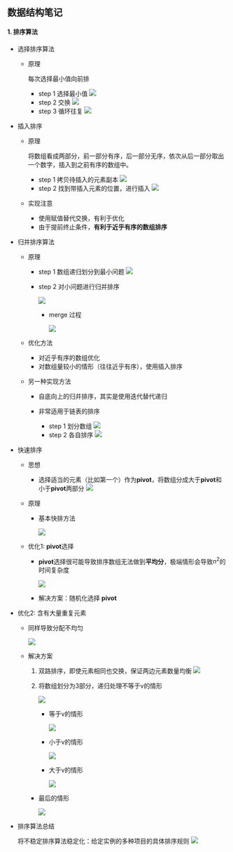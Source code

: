 ## 数据结构笔记

#### **1. 排序算法**

- 选择排序算法

	- 原理

		每次选择最小值向前排
        
        - step 1 选择最小值
        ![](./img/1.png)
        - step 2 交换
        ![](./img/2.png)
        - step 3 循环往复
        ![](./img/3.png)
        
- 插入排序

	- 原理

		将数组看成两部分，前一部分有序，后一部分无序，依次从后一部分取出一个数字，插入到之前有序的数组中。
        - step 1 拷贝待插入的元素副本
        ![](./img/4.png)
        - step 2 找到带插入元素的位置，进行插入
		![](./img/5.png)
	
    - 实现注意

		- 使用赋值替代交换，有利于优化
		- 由于提前终止条件，**有利于近乎有序的数组排序**

- 归并排序算法

	- 原理
		- step 1 数组递归划分到最小问题
			![](./img/6.png)
        
        - step 2 对小问题进行归并排序

			![](./img/7.png)
            
            - merge 过程

				![](./img/8.png)
                
    - 优化方法

		- 对近乎有序的数组优化
		- 对数组量较小的情形（往往近乎有序），使用插入排序
                
  - 另一种实现方法

	- 自底向上的归并排序，其实是使用迭代替代递归
	- 非常适用于链表的排序
	
    	- step 1 划分数组
		![](./img/9.png)
        - step 2 各自排序
        ![](./img/10.png)
        
- 快速排序

	- 思想
		- 选择适当的元素（比如第一个）作为**pivot**，将数组分成大于**pivot**和小于**pivot**两部分
		![](./img/12.png)
    
    - 原理

		- 基本快排方法

			![](./img/13.png)
   
  - 优化1: **pivot**选择

	-  **pivot**选择很可能导致排序数组无法做到**平均分**，极端情形会导致$n^2$的时间复杂度

		![](./img/14.png)
        
    - 解决方案：随机化选择 **pivot**
 
 - 优化2: 含有大量重复元素

	- 同样导致分配不均匀
 	
    	![](./img/15.png)
        
   - 解决方案
		
       1. 双路排序，即使元素相同也交换，保证两边元素数量均衡
		![](./img/16.png)
        
  	 2. 将数组划分为3部分，递归处理不等于v的情形

		![](./img/17.png)
        
        - 等于v的情形

			![](./img/18.png)
        
        - 小于v的情形
			
            ![](./img/19.png)
		
        - 大于v的情形

			![](./img/20.png)
            
       - 最后的情形
         
         ![](./img/21.png)
         
- 排序算法总结

	 将不稳定排序算法稳定化：给定实例的多种项目的具体排序规则
     ![](./img/36.png)